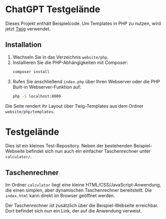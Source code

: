 # ChatGPT Testgelände

Dieses Projekt enthält Beispielcode. Um Templates in PHP zu nutzen, wird jetzt [Twig](https://twig.symfony.com/) verwendet.

## Installation

1. Wechseln Sie in das Verzeichnis `website/php`.
2. Installieren Sie die PHP-Abhängigkeiten mit Composer:
   ```bash
   composer install
   ```
3. Rufen Sie anschließend `index.php` über Ihren Webserver oder die PHP Built-in Webserver-Funktion auf:
   ```bash
   php -S localhost:8000
   ```

Die Seite rendert ihr Layout über Twig-Templates aus dem Ordner `website/php/templates`.
# Testgelände

Dies ist ein kleines Test-Repository. Neben der bestehenden Beispiel-Webseite befindet sich nun auch ein einfacher Taschenrechner unter `calculator/`.

## Taschenrechner

Im Ordner `calculator` liegt eine kleine HTML/CSS/JavaScript-Anwendung, die einen simplen, aber dynamischen Taschenrechner bereitstellt. Die `index.html` kann direkt im Browser geöffnet werden.

Der Taschenrechner ist zusätzlich über die Beispiel-Webseite erreichbar. Dort befindet sich nun ein Link, der auf die Anwendung verweist.
